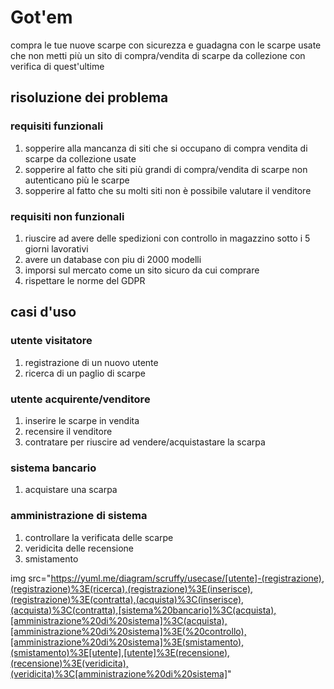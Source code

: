 # Got'em
 compra le tue nuove scarpe con sicurezza e guadagna con le scarpe usate che non metti più un sito di compra/vendita di scarpe da collezione con verifica di quest'ultime
## risoluzione dei problema
### requisiti funzionali 
1.  sopperire alla mancanza di siti che si occupano di compra vendita di scarpe da collezione usate
2.  sopperire al fatto che siti più grandi di compra/vendita di scarpe non autenticano più le scarpe   
3.  sopperire al fatto che su molti siti non è possibile valutare il venditore
### requisiti non funzionali 
1.  riuscire ad avere delle spedizioni con controllo in magazzino sotto i 5 giorni lavorativi  
2.  avere un database con piu di 2000 modelli  
3.  imporsi sul mercato come un sito sicuro da cui comprare
4.  rispettare le norme del GDPR
## casi d'uso
### utente visitatore
1. registrazione di un nuovo utente
2. ricerca di un paglio di scarpe
### utente acquirente/venditore 
1. inserire le scarpe in vendita 
2. recensire il venditore
3. contratare per riuscire ad vendere/acquistastare la scarpa
### sistema bancario 
1. acquistare una scarpa
### amministrazione di sistema 
1. controllare la verificata delle scarpe
2. veridicita delle recensione
3. smistamento

img src="https://yuml.me/diagram/scruffy/usecase/[utente]-(registrazione),(registrazione)%3E(ricerca),(registrazione)%3E(inserisce),(registrazione)%3E(contratta),(acquista)%3C(inserisce),(acquista)%3C(contratta),[sistema%20bancario]%3C(acquista),[amministrazione%20di%20sistema]%3C(acquista),[amministrazione%20di%20sistema]%3E(%20controllo),[amministrazione%20di%20sistema]%3E(smistamento),(smistamento)%3E[utente],[utente]%3E(recensione),(recensione)%3E(veridicita),(veridicita)%3C[amministrazione%20di%20sistema]"
